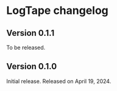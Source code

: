 <!-- deno-fmt-ignore-file -->

LogTape changelog
=================

Version 0.1.1
-------------

To be released.


Version 0.1.0
-------------

Initial release.  Released on April 19, 2024.
